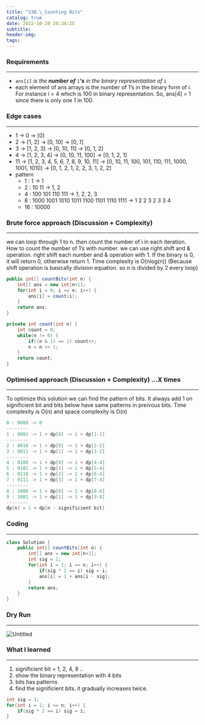 ```yaml
---
title: "338.\_Counting Bits"
catalog: true
date: 2022-10-20 20:34:25
subtitle:
header-img:
tags:
---
```

### **Requirements**

---

- `ans[i]` *is the **number of*** `1`***'s** in the binary representation of* `i`
- each element of ans arrays is the number of 1’s in the binary form of i. For instance i = 4 which is 100 in binary representation. So, ans[4] = 1 since there is only one 1 in 100.

### **Edge cases**

---

- 1 → 0 → [0]
- 2 → [1, 2] → [0, 10] → [0, 1]
- 3 → [1, 2, 3] → [0, 10, 11] → [0, 1, 2]
- 4 → [1, 2, 3, 4] → [0, 10, 11, 100] → [0, 1, 2, 1]
- 11 → [1, 2, 3, 4, 5, 6, 7, 8, 9, 10, 11] → [0, 10, 11, 100, 101, 110, 111, 1000, 1001, 1010] → [0, 1, 2, 1, 2, 2, 3, 1, 2, 2]
- pattern
    - 1 : 1 → 1
    - 2 : 10 11 → 1, 2
    - 4 : 100 101 110 111 → 1, 2, 2, 3
    - 8 : 1000 1001 1010 1011 1100 1101 1110 1111 → 1 2 2 3 2 3 3 4
    - 16 : 10000

### **Brute force approach (Discussion + Complexity)**

---

we can loop through 1 to n. then count the number of i in each iteration. How to count the number of 1’s with number. we can use right shift and & operation. right shift each number and & operation with 1. If the binary is 0, it will return 0, otherwise return 1. Time complexity is O(nlog(n)) (Because shift operation is basically division equation. so n is divided by 2 every loop)

```java
public int[] countBits(int n) {
    int[] ans = new int[n+1];
    for(int i = 0; i <= n; i++) {
        ans[i] = count(i);
    }
    return ans;
}

private int count(int n) {
    int count = 0;
    while(n != 0) {
        if((n & 1) == 1) count++;
        n = n >> 1;
    }
    return count;
}
```

### **Optimised approach (Discussion + Complexity) …X times**

---

To optimize this solution we can find the pattern of bits. It always add 1 on significient bit and bits below have same patterns in preivous bits. Time complexity is O(n) and space complexity is O(n)

```java
0 : 0000 -> 0
--------
1 : 0001 -> 1 + dp[0] -> 1 + dp[1-1]
--------
2 : 0010 -> 1 + dp[0] -> 1 + dp[2-2]
3 : 0011 -> 1 + dp[1] -> 1 + dp[3-2]
--------
4 : 0100 -> 1 + dp[0] -> 1 + dp[4-4]
5 : 0101 -> 1 + dp[1] -> 1 + dp[5-4]
6 : 0110 -> 1 + dp[2] -> 1 + dp[6-4]
7 : 0111 -> 1 + dp[3] -> 1 + dp[7-4]
--------
8 : 1000 -> 1 + dp[0] -> 1 + dp[8-8]
9 : 1001 -> 1 + dp[1] -> 1 + dp[9-8]
--------
dp[n] = 1 + dp[n - significient bit]
```

### **Coding**

---

```java
class Solution {
    public int[] countBits(int n) {
        int[] ans = new int[n+1];
        int sig = 1;
        for(int i = 1; i <= n; i++) {
            if(sig * 2 == i) sig = i;
            ans[i] = 1 + ans[i - sig];
        }
        return ans;
    }
}
```

### **Dry Run**

---

![Untitled](https://s3-us-west-2.amazonaws.com/secure.notion-static.com/9c54dc06-bffd-4f2c-aa9e-dd44da6489cd/Untitled.png)

### What I learned

---

1. significient bit = 1, 2, 4, 8 ..
2. show the binary representation with 4 bits
3. bits has patterns
4. find the significient bits. it gradually increases twice.

```java
int sig = 1;
for(int i = 1; i <= n; i++) {
	if(sig * 2 == i) sig = i;
}
```
